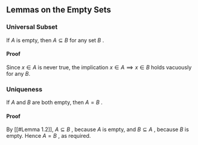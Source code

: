 ## Lemmas on the Empty Sets

### Universal Subset

If $A$ is empty, then $A \subseteq B$ for any set $B$ .

#### Proof

Since $x \in A$ is never true, the implication $x \in A \implies x \in B$ holds vacuously for any $B$.

### Uniqueness

If $A$ and $B$ are both empty, then $A = B$ .

#### Proof

By [[#Lemma 1.2]], $A \subseteq B$ , because $A$ is empty, and $B \subseteq A$ , because $B$ is empty. Hence $A = B$ , as required.
